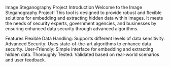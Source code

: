 Image Steganography Project
Introduction
Welcome to the Image Steganography Project! This tool is designed to provide robust and flexible solutions for embedding and extracting hidden data within images. It meets the needs of security experts, government agencies, and businesses by ensuring enhanced data security through advanced algorithms.

Features
Flexible Data Handling: Supports different levels of data sensitivity.
Advanced Security: Uses state-of-the-art algorithms to enhance data security.
User-Friendly: Simple interface for embedding and extracting hidden data.
Thoroughly Tested: Validated based on real-world scenarios and user feedback.

